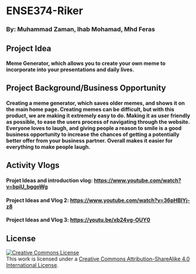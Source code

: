 # ENSE374-Riker

### By: Muhammad Zaman, Ihab Mohamad, Mhd Feras

## Project Idea

#### Meme Generator, which allows you to create your own meme to incorporate into your presentations and daily lives.

## Project Background/Business Opportunity 

#### Creating a meme generator, which saves older memes, and shows it on the main home page. Creating memes can be difficult, but with this product, we are making it extremely easy to do. Making it as user friendly as possible, to ease the users process of navigating through the website. Everyone loves to laugh,  and giving people a reason to smile is a good business opportunity to increase the chances of getting a potentially better offer from your business partner. Overall makes it easier for everything to make people laugh.

## Activity Vlogs

#### Projet Ideas and introduction vlog: https://www.youtube.com/watch?v=bpiU_bggoWg

#### Project Ideas and Vlog 2: https://www.youtube.com/watch?v=36pHBlYj-z8

#### Project Ideas and Vlog 3: https://youtu.be/xb24vg-OUY0

## License 
<a rel="license" href="http://creativecommons.org/licenses/by-sa/4.0/"><img alt="Creative Commons License" style="border-width:0" src="https://i.creativecommons.org/l/by-sa/4.0/88x31.png" /></a><br />This work is licensed under a <a rel="license" href="http://creativecommons.org/licenses/by-sa/4.0/">Creative Commons Attribution-ShareAlike 4.0 International License</a>.
